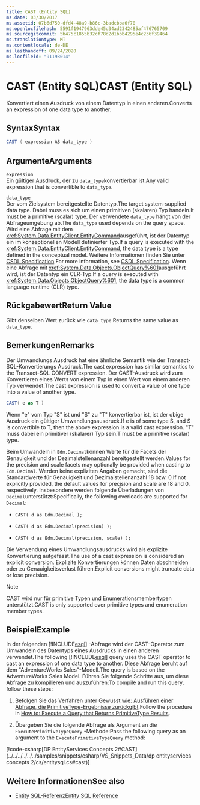 ```yaml
---
title: CAST (Entity SQL)
ms.date: 03/30/2017
ms.assetid: 07b6d750-dfd4-48a9-b86c-3badcbba6f70
ms.openlocfilehash: 5591f1947963dde45d34ad2342485af476765709
ms.sourcegitcommit: 5b475c1855b32cf78d2d1bbb4295e4c236f39464
ms.translationtype: MT
ms.contentlocale: de-DE
ms.lasthandoff: 09/24/2020
ms.locfileid: "91198014"
---
```

# <a name="cast-entity-sql"></a><span data-ttu-id="8d7e3-102">CAST (Entity SQL)</span><span class="sxs-lookup"><span data-stu-id="8d7e3-102">CAST (Entity SQL)</span></span>

<span data-ttu-id="8d7e3-103">Konvertiert einen Ausdruck von einem Datentyp in einen anderen.</span><span class="sxs-lookup"><span data-stu-id="8d7e3-103">Converts an expression of one data type to another.</span></span>  
  
## <a name="syntax"></a><span data-ttu-id="8d7e3-104">Syntax</span><span class="sxs-lookup"><span data-stu-id="8d7e3-104">Syntax</span></span>  
  
```csharp
CAST ( expression AS data_type )  
```  
  
## <a name="arguments"></a><span data-ttu-id="8d7e3-105">Argumente</span><span class="sxs-lookup"><span data-stu-id="8d7e3-105">Arguments</span></span>  

 `expression`  
 <span data-ttu-id="8d7e3-106">Ein gültiger Ausdruck, der zu `data_type`konvertierbar ist.</span><span class="sxs-lookup"><span data-stu-id="8d7e3-106">Any valid expression that is convertible to `data_type`.</span></span>  
  
 `data_type`  
 <span data-ttu-id="8d7e3-107">Der vom Zielsystem bereitgestellte Datentyp.</span><span class="sxs-lookup"><span data-stu-id="8d7e3-107">The target system-supplied data type.</span></span> <span data-ttu-id="8d7e3-108">Dabei muss es sich um einen primitiven (skalaren) Typ handeln.</span><span class="sxs-lookup"><span data-stu-id="8d7e3-108">It must be a primitive (scalar) type.</span></span> <span data-ttu-id="8d7e3-109">Der verwendete `data_type` hängt von der Abfrageumgebung ab.</span><span class="sxs-lookup"><span data-stu-id="8d7e3-109">The `data_type` used depends on the query space.</span></span> <span data-ttu-id="8d7e3-110">Wird eine Abfrage mit dem <xref:System.Data.EntityClient.EntityCommand>ausgeführt, ist der Datentyp ein im konzeptionellen Modell definierter Typ.</span><span class="sxs-lookup"><span data-stu-id="8d7e3-110">If a query is executed with the <xref:System.Data.EntityClient.EntityCommand>, the data type is a type defined in the conceptual model.</span></span> <span data-ttu-id="8d7e3-111">Weitere Informationen finden Sie unter [CSDL Specification](/ef/ef6/modeling/designer/advanced/edmx/csdl-spec).</span><span class="sxs-lookup"><span data-stu-id="8d7e3-111">For more information, see [CSDL Specification](/ef/ef6/modeling/designer/advanced/edmx/csdl-spec).</span></span> <span data-ttu-id="8d7e3-112">Wenn eine Abfrage mit <xref:System.Data.Objects.ObjectQuery%601>ausgeführt wird, ist der Datentyp ein CLR-Typ.</span><span class="sxs-lookup"><span data-stu-id="8d7e3-112">If a query is executed with <xref:System.Data.Objects.ObjectQuery%601>, the data type is a common language runtime (CLR) type.</span></span>  
  
## <a name="return-value"></a><span data-ttu-id="8d7e3-113">Rückgabewert</span><span class="sxs-lookup"><span data-stu-id="8d7e3-113">Return Value</span></span>  

 <span data-ttu-id="8d7e3-114">Gibt denselben Wert zurück wie `data_type`.</span><span class="sxs-lookup"><span data-stu-id="8d7e3-114">Returns the same value as `data_type`.</span></span>  
  
## <a name="remarks"></a><span data-ttu-id="8d7e3-115">Bemerkungen</span><span class="sxs-lookup"><span data-stu-id="8d7e3-115">Remarks</span></span>  

 <span data-ttu-id="8d7e3-116">Der Umwandlungs Ausdruck hat eine ähnliche Semantik wie der Transact-SQL-Konvertierungs Ausdruck.</span><span class="sxs-lookup"><span data-stu-id="8d7e3-116">The cast expression has similar semantics to the Transact-SQL CONVERT expression.</span></span> <span data-ttu-id="8d7e3-117">Der CAST-Ausdruck wird zum Konvertieren eines Werts von einem Typ in einen Wert von einem anderen Typ verwendet.</span><span class="sxs-lookup"><span data-stu-id="8d7e3-117">The cast expression is used to convert a value of one type into a value of another type.</span></span>  
  
```csharp
CAST( e as T )  
```  
  
 <span data-ttu-id="8d7e3-118">Wenn "e" vom Typ "S" ist und "S" zu "T" konvertierbar ist, ist der obige Ausdruck ein gültiger Umwandlungsausdruck.</span><span class="sxs-lookup"><span data-stu-id="8d7e3-118">If e is of some type S, and S is convertible to T, then the above expression is a valid cast expression.</span></span> <span data-ttu-id="8d7e3-119">"T" muss dabei ein primitiver (skalarer) Typ sein.</span><span class="sxs-lookup"><span data-stu-id="8d7e3-119">T must be a primitive (scalar) type.</span></span>  
  
 <span data-ttu-id="8d7e3-120">Beim Umwandeln in `Edm.Decimal`können Werte für die Facets der Genauigkeit und der Dezimalstellenanzahl bereitgestellt werden.</span><span class="sxs-lookup"><span data-stu-id="8d7e3-120">Values for the precision and scale facets may optionally be provided when casting to `Edm.Decimal`.</span></span> <span data-ttu-id="8d7e3-121">Werden keine expliziten Angaben gemacht, sind die Standardwerte für Genauigkeit und Dezimalstellenanzahl 18 bzw. 0.</span><span class="sxs-lookup"><span data-stu-id="8d7e3-121">If not explicitly provided, the default values for precision and scale are 18 and 0, respectively.</span></span> <span data-ttu-id="8d7e3-122">Insbesondere werden folgende Überladungen von `Decimal`unterstützt:</span><span class="sxs-lookup"><span data-stu-id="8d7e3-122">Specifically, the following overloads are supported for `Decimal`:</span></span>  
  
- `CAST( d as Edm.Decimal );`  
  
- `CAST( d as Edm.Decimal(precision) );`  
  
- `CAST( d as Edm.Decimal(precision, scale) );`  
  
 <span data-ttu-id="8d7e3-123">Die Verwendung eines Umwandlungsausdrucks wird als explizite Konvertierung aufgefasst.</span><span class="sxs-lookup"><span data-stu-id="8d7e3-123">The use of a cast expression is considered an explicit conversion.</span></span> <span data-ttu-id="8d7e3-124">Explizite Konvertierungen können Daten abschneiden oder zu Genauigkeitsverlust führen.</span><span class="sxs-lookup"><span data-stu-id="8d7e3-124">Explicit conversions might truncate data or lose precision.</span></span>  
  
> [!NOTE]
> <span data-ttu-id="8d7e3-125">CAST wird nur für primitive Typen und Enumerationsmembertypen unterstützt.</span><span class="sxs-lookup"><span data-stu-id="8d7e3-125">CAST is only supported over primitive types and enumeration member types.</span></span>  
  
## <a name="example"></a><span data-ttu-id="8d7e3-126">Beispiel</span><span class="sxs-lookup"><span data-stu-id="8d7e3-126">Example</span></span>  

 <span data-ttu-id="8d7e3-127">In der folgenden [!INCLUDE[esql](../../../../../../includes/esql-md.md)] -Abfrage wird der CAST-Operator zum Umwandeln des Datentyps eines Ausdrucks in einen anderen verwendet.</span><span class="sxs-lookup"><span data-stu-id="8d7e3-127">The following [!INCLUDE[esql](../../../../../../includes/esql-md.md)] query uses the CAST operator to cast an expression of one data type to another.</span></span> <span data-ttu-id="8d7e3-128">Diese Abfrage beruht auf dem "AdventureWorks Sales"-Modell.</span><span class="sxs-lookup"><span data-stu-id="8d7e3-128">The query is based on the AdventureWorks Sales Model.</span></span> <span data-ttu-id="8d7e3-129">Führen Sie folgende Schritte aus, um diese Abfrage zu kompilieren und auszuführen:</span><span class="sxs-lookup"><span data-stu-id="8d7e3-129">To compile and run this query, follow these steps:</span></span>  
  
1. <span data-ttu-id="8d7e3-130">Befolgen Sie das Verfahren unter Gewusst [wie: Ausführen einer Abfrage, die PrimitiveType-Ergebnisse zurückgibt](../how-to-execute-a-query-that-returns-primitivetype-results.md).</span><span class="sxs-lookup"><span data-stu-id="8d7e3-130">Follow the procedure in [How to: Execute a Query that Returns PrimitiveType Results](../how-to-execute-a-query-that-returns-primitivetype-results.md).</span></span>  
  
2. <span data-ttu-id="8d7e3-131">Übergeben Sie die folgende Abfrage als Argument an die `ExecutePrimitiveTypeQuery` -Methode:</span><span class="sxs-lookup"><span data-stu-id="8d7e3-131">Pass the following query as an argument to the `ExecutePrimitiveTypeQuery` method:</span></span>  
  
 [!code-csharp[DP EntityServices Concepts 2#CAST](../../../../../../samples/snippets/csharp/VS_Snippets_Data/dp entityservices concepts 2/cs/entitysql.cs#cast)]  
  
## <a name="see-also"></a><span data-ttu-id="8d7e3-132">Weitere Informationen</span><span class="sxs-lookup"><span data-stu-id="8d7e3-132">See also</span></span>

- [<span data-ttu-id="8d7e3-133">Entity SQL-Referenz</span><span class="sxs-lookup"><span data-stu-id="8d7e3-133">Entity SQL Reference</span></span>](entity-sql-reference.md)
